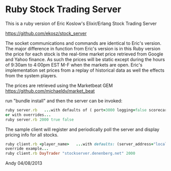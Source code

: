 Ruby Stock Trading Server
===========================

This is a ruby version of Eric Koslow's Elixir/Erlang Stock Trading Server

https://github.com/ekosz/stock_server

The socket communications and commands are identical to Eric's version.  The major difference in function from Eric's version is in this Ruby version the price for each stock is the real-time market price retrieved from Google and Yahoo finance.  As such the prices will be static except during the hours of 9:30am to 4:00pm EST M-F when the markets are open.  Eric's implementation set prices from a replay of historical data as well the effects from the system players.

The prices are retrieved using the Marketbeat GEM
https://github.com/michaeldv/market_beat

run "bundle install" and then the server can be invoked: 

```ruby
ruby server.rb   ...with defaults of ( port=3000 logging=false scorecard=true )
or with overrides...
ruby server.rb 2000 true false
```

The sample client will register and periodically poll the server and display pricing info for all stocks.

```ruby
ruby client.rb <player_name>   ...with defaults: (server_address="localhost" port=3000 )
override example...
ruby client.rb DayTrader "stockserver.denenberg.net" 2000
```

Andy 04/08/2013


```